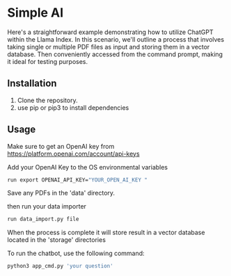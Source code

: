 # Simple AI

Here's a straightforward example demonstrating how to utilize ChatGPT within the Llama Index. In this scenario, we'll outline a process that involves taking single or multiple PDF files as input and storing them in a vector database. Then conveniently accessed from the command prompt, making it ideal for testing purposes.

## Installation

1. Clone the repository. 
2. use pip or pip3 to install dependencies

## Usage

Make sure to get an OpenAI key from https://platform.openai.com/account/api-keys

Add your OpenAI Key to the OS environmental variables
```bash
run export OPENAI_API_KEY="YOUR_OPEN_AI_KEY "
```

Save any PDFs in the 'data' directory.

then run your data importer
```bash
run data_import.py file
```
When the process is complete it will store result in a vector database located in the 'storage' directories

To run the chatbot, use the following command:

```bash
python3 app_cmd.py 'your question'
```